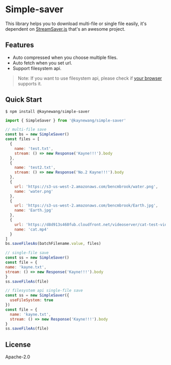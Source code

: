 # Simple-saver

This library helps you to download multi-file or single file easily, it's dependent on [StreamSaver.js](https://github.com/jimmywarting/StreamSaver.js) that's an awesome project.

## Features

  - Auto compressed when you choose multiple files.
  - Auto fetch when you set url.
  - Support filesystem api.

> Note: If you want to use filesystem api, please check if [your browser](https://developer.mozilla.org/en-US/docs/Web/API/Window/showSaveFilePicker) supports it.

## Quick Start

```shell
$ npm install @kaynewang/simple-saver
```

```js
import { SimpleSaver } from '@kaynewang/simple-saver'

// multi-file save
const bs = new SimpleSaver()
const files = [
  {
    name: 'test.txt',
    stream: () => new Response('Kayne!!!').body
  },
  {
    name: 'test2.txt',
    stream: () => new Response('No.2 Kayne!!!').body
  },
  {
    url: 'https://s3-us-west-2.amazonaws.com/bencmbrook/water.png',
    name: 'water.png'
  },
  {
    url: 'https://s3-us-west-2.amazonaws.com/bencmbrook/Earth.jpg',
    name: 'Earth.jpg'
  },
  {
    url: 'https://d8d913s460fub.cloudfront.net/videoserver/cat-test-video-320x240.mp4',
    name: 'cat.mp4'
  }
]
bs.saveFilesAs(batchFilename.value, files)

// single-file save
const ss = new SimpleSaver()
const file = {
name: 'kayne.txt',
stream: () => new Response('Kayne!!!').body
}
ss.saveFileAs(file)

// filesystem api single-file save
const ss = new SimpleSaver({
  useFileSystem: true
})
const file = {
  name: 'kayne.txt',
  stream: () => new Response('Kayne!!!').body
}
ss.saveFileAs(file)
```

## License

Apache-2.0
